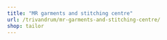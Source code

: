 ```yaml
---
title: "MR garments and stitching centre"
url: /trivandrum/mr-garments-and-stitching-centre/
shop: tailor
---
```

